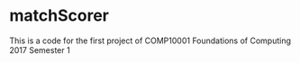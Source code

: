 # matchScorer
This is a code for the first project of COMP10001 Foundations of Computing 2017 Semester 1
